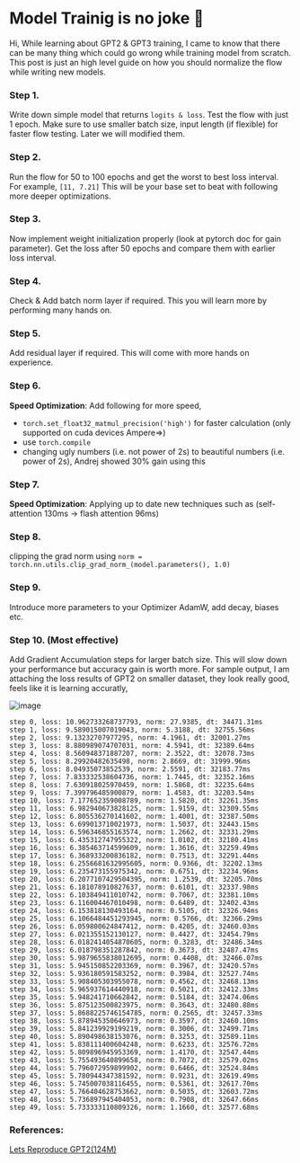 # Model Trainig is no joke 🥲

Hi, While learning about GPT2 & GPT3 training, I came to know that there can be many thing which could go wrong while training model from scratch. This post is just an high level guide on how
you should normalize the flow while writing new models.

### Step 1. 
Write down simple model that returns ```logits & loss```. Test the flow with just 1 epoch. Make sure to use smaller batch size, input length (if flexible) for faster flow testing. Later we 
will modified them.

### Step 2. 
Run the flow for 50 to 100 epochs and get the worst to best loss interval. For example, ```[11, 7.21]``` This will be your base set to beat with following more deeper optimizations.

### Step 3. 
Now implement weight initialization properly (look at pytorch doc for gain parameter). Get the loss after 50 epochs and compare them with earlier loss interval.

### Step 4.
Check & Add batch norm layer if required. This you will learn more by performing many hands on.

### Step 5. 
Add residual layer if required. This will come with more hands on experience.

### Step 6.
**Speed Optimization**: Add following for more speed,
- ```torch.set_float32_matmul_precision('high')``` for faster calculation (only supported on cuda devices Ampere=>)
- use ```torch.compile```
- changing ugly numbers (i.e. not power of 2s) to beautiful numbers (i.e. power of 2s), Andrej showed 30% gain using this

### Step 7.
**Speed Optimization**: Applying up to date new techniques such as (self-attention 130ms -> flash attention 96ms)

### Step 8.
clipping the grad norm using ```norm = torch.nn.utils.clip_grad_norm_(model.parameters(), 1.0)```

### Step 9. 
Introduce more parameters to your Optimizer AdamW, add decay, biases etc.

### Step 10. (Most effective)
Add Gradient Accumulation steps for larger batch size. This will slow down your performance but accuracy gain is worth more.
For sample output, I am attaching the loss results of GPT2 on smaller dataset, they look really good, feels like it is learning accuratly,

![image](https://github.com/v1k22/v1k22.github.io/assets/8783818/27341132-8230-4078-840e-233420bf1057)

```
step 0, loss: 10.962733268737793, norm: 27.9385, dt: 34471.31ms
step 1, loss: 9.589015007019043, norm: 5.3188, dt: 32755.56ms
step 2, loss: 9.13232707977295, norm: 4.1961, dt: 32001.27ms
step 3, loss: 8.880989074707031, norm: 4.5941, dt: 32389.64ms
step 4, loss: 8.560948371887207, norm: 2.3522, dt: 32078.73ms
step 5, loss: 8.29920482635498, norm: 2.8669, dt: 31999.96ms
step 6, loss: 8.04935073852539, norm: 2.5591, dt: 32183.77ms
step 7, loss: 7.833332538604736, norm: 1.7445, dt: 32352.16ms
step 8, loss: 7.630918025970459, norm: 1.5868, dt: 32235.64ms
step 9, loss: 7.399796485900879, norm: 1.4583, dt: 32203.54ms
step 10, loss: 7.177652359008789, norm: 1.5820, dt: 32261.35ms
step 11, loss: 6.982940673828125, norm: 1.9159, dt: 32309.55ms
step 12, loss: 6.805536270141602, norm: 1.4001, dt: 32387.50ms
step 13, loss: 6.699013710021973, norm: 1.5037, dt: 32443.15ms
step 14, loss: 6.596346855163574, norm: 1.2662, dt: 32331.29ms
step 15, loss: 6.435312747955322, norm: 1.0102, dt: 32180.41ms
step 16, loss: 6.385463714599609, norm: 1.3616, dt: 32259.49ms
step 17, loss: 6.368933200836182, norm: 0.7513, dt: 32291.44ms
step 18, loss: 6.2556681632995605, norm: 0.9366, dt: 32202.13ms
step 19, loss: 6.235473155975342, norm: 0.6751, dt: 32234.96ms
step 20, loss: 6.2077107429504395, norm: 1.2539, dt: 32205.70ms
step 21, loss: 6.181078910827637, norm: 0.6101, dt: 32337.98ms
step 22, loss: 6.103849411010742, norm: 0.7067, dt: 32381.10ms
step 23, loss: 6.116004467010498, norm: 0.6489, dt: 32402.43ms
step 24, loss: 6.153818130493164, norm: 0.5105, dt: 32326.94ms
step 25, loss: 6.1066484451293945, norm: 0.5766, dt: 32366.29ms
step 26, loss: 6.059800624847412, norm: 0.4205, dt: 32460.03ms
step 27, loss: 6.021355152130127, norm: 0.4427, dt: 32454.79ms
step 28, loss: 6.0182414054870605, norm: 0.3283, dt: 32486.34ms
step 29, loss: 6.018798351287842, norm: 0.3673, dt: 32487.47ms
step 30, loss: 5.9879655838012695, norm: 0.4408, dt: 32466.07ms
step 31, loss: 5.945150852203369, norm: 0.3967, dt: 32420.57ms
step 32, loss: 5.936180591583252, norm: 0.3984, dt: 32527.74ms
step 33, loss: 5.908405303955078, norm: 0.4562, dt: 32468.13ms
step 34, loss: 5.965937614440918, norm: 0.5021, dt: 32412.33ms
step 35, loss: 5.948241710662842, norm: 0.5184, dt: 32474.06ms
step 36, loss: 5.875123500823975, norm: 0.3643, dt: 32480.88ms
step 37, loss: 5.8688225746154785, norm: 0.2565, dt: 32457.33ms
step 38, loss: 5.878945350646973, norm: 0.3597, dt: 32460.10ms
step 39, loss: 5.841239929199219, norm: 0.3006, dt: 32499.71ms
step 40, loss: 5.890498638153076, norm: 0.3253, dt: 32589.11ms
step 41, loss: 5.838111400604248, norm: 0.6233, dt: 32576.72ms
step 42, loss: 5.809896945953369, norm: 1.4170, dt: 32547.44ms
step 43, loss: 5.755493640899658, norm: 0.7072, dt: 32579.02ms
step 44, loss: 5.796072959899902, norm: 0.6466, dt: 32524.84ms
step 45, loss: 5.780944347381592, norm: 0.9231, dt: 32619.49ms
step 46, loss: 5.745007038116455, norm: 0.5361, dt: 32617.70ms
step 47, loss: 5.766404628753662, norm: 0.5035, dt: 32603.72ms
step 48, loss: 5.736897945404053, norm: 0.7908, dt: 32647.66ms
step 49, loss: 5.733333110809326, norm: 1.1660, dt: 32577.68ms
```



### References:
[Lets Reproduce GPT2(124M)](https://www.youtube.com/watch?v=l8pRSuU81PU)

